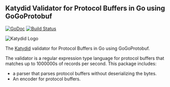 ## Katydid Validator for Protocol Buffers in Go using GoGoProtobuf

[![GoDoc](https://godoc.org/github.com/katydid/validator-gogo-protobuf?status.svg)](https://godoc.org/github.com/katydid/validator-gogo-protobuf) [![Build Status](https://github.com/katydid/validator-gogo-protobuf/actions/workflows/build.yml/badge.svg)](https://github.com/katydid/validator-gogo-protobuf/actions)

![Katydid Logo](https://cdn.rawgit.com/katydid/katydid.github.io/main/logo.png)

The [Katydid](http://katydid.github.io) validator for Protocol Buffers in Go using GoGoProtobuf.

The validator is a regular expression type language for protocol buffers that matches up to 1000000s of records per second.
This package includes:
* a parser that parses protocol buffers without deserializing the bytes.
* An encoder for protocol buffers.
